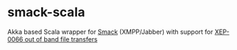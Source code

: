 # smack-scala
Akka based Scala wrapper for [Smack](https://github.com/igniterealtime/Smack) (XMPP/Jabber) with support for [XEP-0066 out of band file transfers](http://xmpp.org/extensions/xep-0066.html)
